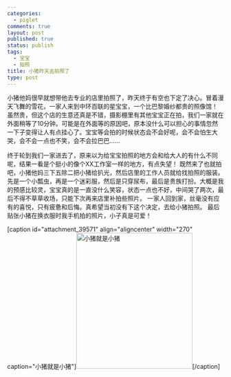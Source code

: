 ```yaml
--- 
categories: 
  - piglet
comments: true
layout: post
published: true
status: publish
tags: 
  - 宝宝
  - 拍照
title: 小猪昨天去拍照了
type: post
---
```

小猪他妈很早就想带他去专业的店里拍照了，昨天终于有空也下定了决心。冒着漫天飞舞的雪花，一家人来到中环百联的星宝宝，一个比巴黎婚纱都贵的照像馆！
虽然贵，但这个店的生意还真是不错，摄影棚里有其他宝宝正在拍，我们一家就在外面稍等了10分钟。可能是在外面等的原因吧，原本没什么可以担心的事情忽然一下子变得让人有点挂心了。宝宝等会拍的时候状态会不会好呢，会不会怕生大哭，会不会一点也不笑，会不会拉巴巴......

<!--more-->
终于轮到我们一家进去了，原来以为给宝宝拍照的地方会和给大人的有什么不同呢，结果一看是个挺小的像个XX工作室一样的地方，有点失望！
既然来了也就拍吧，小猪他妈三下五除二把小猪给扒光，然后店里的工作人员就给找拍照的服装。先是一个小瓢虫，再是一个迷彩服，然后是只穿尿布，最后是贵族打扮。大概是我的预感比较灵，宝宝真的是一直没什么笑容，状态一点也不好，中间哭了两次，最后不得不草草收场，只能下次再来店里补拍些照片。
一家人回到家，丝毫没有应有的喜悦，只有疲惫和后悔。真希望当初没有下这个决定，去给小猪拍照。
最后贴张小猪在换衣服时我手机拍的照片，小子真是可爱！



[caption id="attachment_39571" align="aligncenter" width="270" caption="小猪就是小猪"]<img class="size-full wp-image-39571" title="小猪就是小猪" src="http://www.hopes4.me/images/uploads/2008/01/bb.jpg" alt="小猪就是小猪" width="270" height="316">[/caption] 
